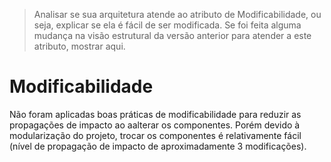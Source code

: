 > Analisar se sua arquitetura atende ao atributo de Modificabilidade, ou seja, explicar se ela é fácil de ser modificada. Se foi feita alguma mudança na visão estrutural da versão anterior para atender a este atributo, mostrar aqui.

# Modificabilidade

Não foram aplicadas boas práticas de modificabilidade para reduzir as propagações de impacto ao aalterar os componentes. Porém devido à modularização do projeto, trocar os componentes é relativamente fácil \(nível de propagação de impacto de aproximadamente 3 modificações\).


